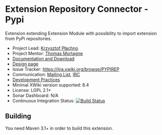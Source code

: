 # Extension Repository Connector - Pypi
Extension extending Extension Module with possibility to import extension from PyPi repositories.

* Project Lead: [Krzysztof Płachno](http://www.xwiki.org/xwiki/bin/view/XWiki/cristof_p)
* Project Mentor: [Thomas Mortagne](http://www.xwiki.org/xwiki/bin/view/XWiki/ThomasMortagne)
* [Documentation and Download](http://extensions.xwiki.org/xwiki/bin/view/Extension/Extension%20Repository%20Connector%20-%20Pypi/) 
* [Design page](http://design.xwiki.org/xwiki/bin/view/Proposal/Moreextensionrepositories)
* Issue Tracker: https://jira.xwiki.org/browse/PYPIREP
* Communication: [Mailing List](http://dev.xwiki.org/xwiki/bin/view/Community/MailingLists), [IRC]( http://dev.xwiki.org/xwiki/bin/view/Community/IRC)
* [Development Practices](http://dev.xwiki.org)
* Minimal XWiki version supported: 8.4
* License: LGPL 2.1+
* Sonar Dashboard: N/A
* Continuous Integration Status: [![Build Status](http://ci.xwiki.org/job/XWiki%20Contrib/job/repository-pypi/job/master/badge/icon)](http://ci.xwiki.org/job/XWiki%20Contrib/job/repository-pypi/job/master/)


## Building

You need Maven 3.1+ in order to build this extension.